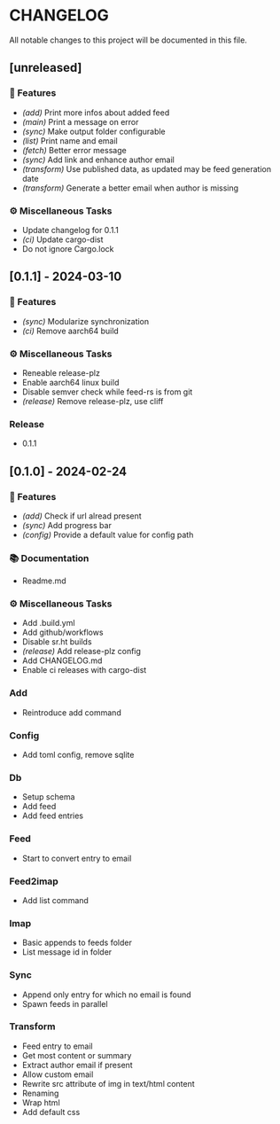 # CHANGELOG

All notable changes to this project will be documented in this file.

## [unreleased]

### 🚀 Features

- *(add)* Print more infos about added feed
- *(main)* Print a message on error
- *(sync)* Make output folder configurable
- *(list)* Print name and email
- *(fetch)* Better error message
- *(sync)* Add link and enhance author email
- *(transform)* Use published data, as updated may be feed generation date
- *(transform)* Generate a better email when author is missing

### ⚙️ Miscellaneous Tasks

- Update changelog for 0.1.1
- *(ci)* Update cargo-dist
- Do not ignore Cargo.lock

## [0.1.1] - 2024-03-10

### 🚀 Features

- *(sync)* Modularize synchronization
- *(ci)* Remove aarch64 build

### ⚙️ Miscellaneous Tasks

- Reneable release-plz
- Enable aarch64 linux build
- Disable semver check while feed-rs is from git
- *(release)* Remove release-plz, use cliff

### Release

- 0.1.1

## [0.1.0] - 2024-02-24

### 🚀 Features

- *(add)* Check if url alread present
- *(sync)* Add progress bar
- *(config)* Provide a default value for config path

### 📚 Documentation

- Readme.md

### ⚙️ Miscellaneous Tasks

- Add .build.yml
- Add github/workflows
- Disable sr.ht builds
- *(release)* Add release-plz config
- Add CHANGELOG.md
- Enable ci releases with cargo-dist

### Add

- Reintroduce add command

### Config

- Add toml config, remove sqlite

### Db

- Setup schema
- Add feed
- Add feed entries

### Feed

- Start to convert entry to email

### Feed2imap

- Add list command

### Imap

- Basic appends to feeds folder
- List message id in folder

### Sync

- Append only entry for which no email is found
- Spawn feeds in parallel

### Transform

- Feed entry to email
- Get most content or summary
- Extract author email if present
- Allow custom email
- Rewrite src attribute of img in text/html content
- Renaming
- Wrap html
- Add default css

<!-- generated by git-cliff -->
